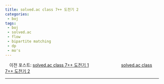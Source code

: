 ```yaml
---
title: solved.ac class 7++ 도전기 2
categories:
 - boj
tags:
 - boj
 - solved.ac
 - flow
 - bipartite matching
 - dp
 - mo's
---
```


　이전 포스트: [solved.ac class 7++ 도전기 1](https://you4rin.github.io/boj/2021/09/11/class7pp-1/#)
　　　　 　　　[solved.ac class 7++ 도전기 2](https://you4rin.github.io/boj/2021/09/21/class7pp-2/#)
<hr/>

　